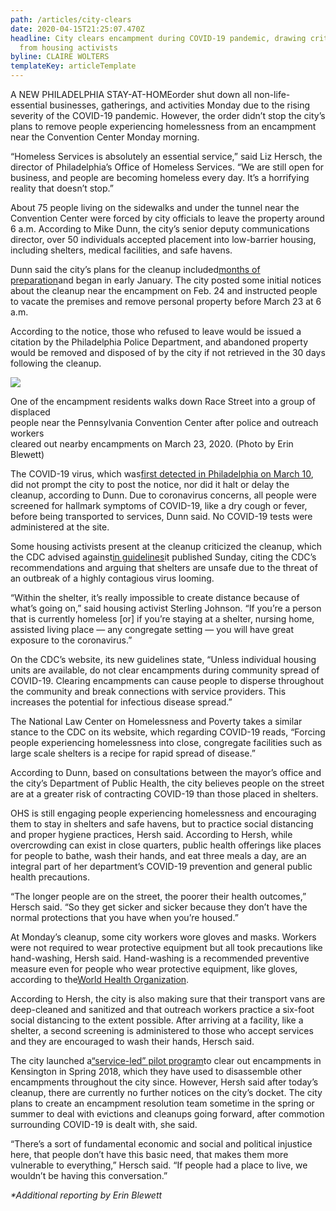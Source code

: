 ```yaml
---
path: /articles/city-clears
date: 2020-04-15T21:25:07.470Z
headline: City clears encampment during COVID-19 pandemic, drawing criticism
  from housing activists
byline: CLAIRE WOLTERS
templateKey: articleTemplate
---
```

A NEW PHILADELPHIA STAY-AT-HOMEorder shut down all non-life-essential businesses, gatherings, and activities Monday due to the rising severity of the COVID-19 pandemic. However, the order didn’t stop the city’s plans to remove people experiencing homelessness from an encampment near the Convention Center Monday morning.

“Homeless Services is absolutely an essential service,” said Liz Hersch, the director of Philadelphia’s Office of Homeless Services. “We are still open for business, and people are becoming homeless every day. It’s a horrifying reality that doesn’t stop.”

About 75 people living on the sidewalks and under the tunnel near the Convention Center were forced by city officials to leave the property around 6 a.m. According to Mike Dunn, the city’s senior deputy communications director, over 50 individuals accepted placement into low-barrier housing, including shelters, medical facilities, and safe havens.

Dunn said the city’s plans for the cleanup included[months of preparation](https://billypenn.com/2020/01/05/as-philly-clears-homeless-encampments-convention-center-and-businesses-work-to-fund-permanent-housing/)and began in early January. The city posted some initial notices about the cleanup near the encampment on Feb. 24 and instructed people to vacate the premises and remove personal property before March 23 at 6 a.m.

According to the notice, those who refused to leave would be issued a citation by the Philadelphia Police Department, and abandoned property would be removed and disposed of by the city if not retrieved in the 30 days following the cleanup.

![](https://s3.amazonaws.com/kensington-voice/wp-content/uploads/2020/03/23215401/03-23-2020-Corona-Coverage-5.jpg)

One of the encampment residents walks down Race Street into a group of displaced\
people near the Pennsylvania Convention Center after police and outreach workers\
cleared out nearby encampments on March 23, 2020. (Photo by Erin Blewett)

The COVID-19 virus, which was[first detected in Philadelphia on March 10](https://www.phila.gov/2020-03-10-philadelphia-announces-first-case-of-covid-19-coronavirus/), did not prompt the city to post the notice, nor did it halt or delay the cleanup, according to Dunn. Due to coronavirus concerns, all people were screened for hallmark symptoms of COVID-19, like a dry cough or fever, before being transported to services, Dunn said. No COVID-19 tests were administered at the site.

Some housing activists present at the cleanup criticized the cleanup, which the CDC advised against[in guidelines](https://www.cdc.gov/coronavirus/2019-ncov/community/homeless-shelters/unsheltered-homelessness.html)it published Sunday, citing the CDC’s recommendations and arguing that shelters are unsafe due to the threat of an outbreak of a highly contagious virus looming.

“Within the shelter, it’s really impossible to create distance because of what’s going on,” said housing activist Sterling Johnson. “If you’re a person that is currently homeless \[or] if you’re staying at a shelter, nursing home, assisted living place — any congregate setting — you will have great exposure to the coronavirus.”

On the CDC’s website, its new guidelines state, “Unless individual housing units are available, do not clear encampments during community spread of COVID-19. Clearing encampments can cause people to disperse throughout the community and break connections with service providers. This increases the potential for infectious disease spread.”

The National Law Center on Homelessness and Poverty takes a similar stance to the CDC on its website, which regarding COVID-19 reads, “Forcing people experiencing homelessness into close, congregate facilities such as large scale shelters is a recipe for rapid spread of disease.”

According to Dunn, based on consultations between the mayor’s office and the city’s Department of Public Health, the city believes people on the street are at a greater risk of contracting COVID-19 than those placed in shelters.

OHS is still engaging people experiencing homelessness and encouraging them to stay in shelters and safe havens, but to practice social distancing and proper hygiene practices, Hersh said. According to Hersh, while overcrowding can exist in close quarters, public health offerings like places for people to bathe, wash their hands, and eat three meals a day, are an integral part of her department’s COVID-19 prevention and general public health precautions.

“The longer people are on the street, the poorer their health outcomes,” Hersch said. “So they get sicker and sicker because they don’t have the normal protections that you have when you’re housed.”

At Monday’s cleanup, some city workers wore gloves and masks. Workers were not required to wear protective equipment but all took precautions like hand-washing, Hersh said. Hand-washing is a recommended preventive measure even for people who wear protective equipment, like gloves, according to the[World Health Organization](https://www.ncbi.nlm.nih.gov/books/NBK144035/).

According to Hersh, the city is also making sure that their transport vans are deep-cleaned and sanitized and that outreach workers practice a six-foot social distancing to the extent possible. After arriving at a facility, like a shelter, a second screening is administered to those who accept services and they are encouraged to wash their hands, Hersch said.

The city launched a[“service-led” pilot program](https://www.phila.gov/2020-02-21-our-encampment-resolution-program-a-social-service-led-program/)to clear out encampments in Kensington in Spring 2018, which they have used to disassemble other encampments throughout the city since. However, Hersh said after today’s cleanup, there are currently no further notices on the city’s docket. The city plans to create an encampment resolution team sometime in the spring or summer to deal with evictions and cleanups going forward, after commotion surrounding COVID-19 is dealt with, she said.

“There’s a sort of fundamental economic and social and political injustice here, that people don’t have this basic need, that makes them more vulnerable to everything,” Hersch said. “If people had a place to live, we wouldn’t be having this conversation.”

*\*Additional reporting by Erin Blewett*